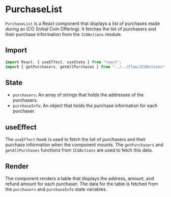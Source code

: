 # PurchaseList

`PurchaseList` is a React component that displays a list of purchases made during an ICO (Initial Coin Offering). It fetches the list of purchasers and their purchase information from the `ICOActions` module.

## Import

```jsx
import React, { useEffect, useState } from "react";
import { getPurchasers, getAllPurchases } from "../../Flow/ICOActions";
```


## State

- `purchasers`: An array of strings that holds the addresses of the purchasers.
- `purchaseInfo`: An object that holds the purchase information for each purchaser.

## useEffect

The `useEffect` hook is used to fetch the list of purchasers and their purchase information when the component mounts. The `getPurchasers` and `getAllPurchases` functions from `ICOActions` are used to fetch this data.

## Render

The component renders a table that displays the address, amount, and refund amount for each purchaser. The data for the table is fetched from the `purchasers` and `purchaseInfo` state variables.
